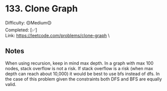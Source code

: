 
# 133. Clone Graph

Difficulty: 🟡Medium🟡 \
Completed: [✅] \
Link: https://leetcode.com/problems/clone-graph \

## Notes

When using recursion, keep in mind max depth. In a graph with max 100 nodes, stack overflow is not a risk. If stack overflow is a risk (when max depth can reach about 10,000) it would be best to use bfs instead of dfs. In the case of this problem given the constraints both DFS and BFS are equally valid.
